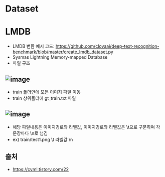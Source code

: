 # Dataset

# LMDB
- LMDB 변환 예시 코드: https://github.com/clovaai/deep-text-recognition-benchmark/blob/master/create_lmdb_dataset.py
- Sysmas Lightning Memory-mapped Database
- 파일 구조
## ![image](https://user-images.githubusercontent.com/54635552/178135607-9b4ddcf1-4efe-45b3-b80e-3263171a8bbe.png)
- train 폴더안에 모든 이미지 파일 이동
- train 상위폴더에 gt_train.txt 파일
## ![image](https://user-images.githubusercontent.com/54635552/178135640-0b8bf24b-ccd4-4d25-b381-fc81bbc9a6ee.png)
- 해당 파일내용은 이미지경로와 라벨값, 이미지경로와 라벨값은 \t으로 구분하며 각 문장마다 \n로 넘김
- ex) train/test1.png \t 라벨값 \n 






## 출처 
- https://cvml.tistory.com/22
